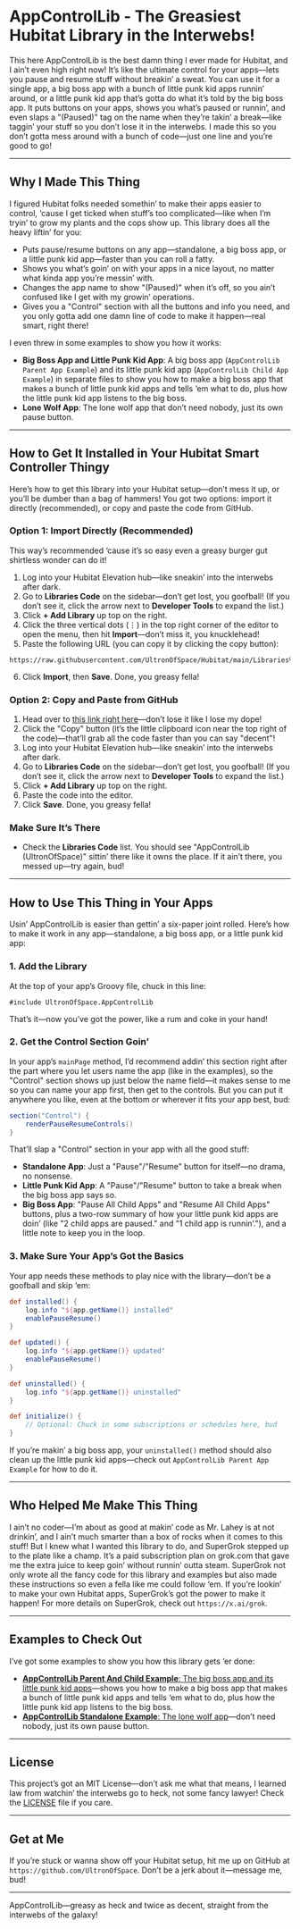 # AppControlLib - The Greasiest Hubitat Library in the Interwebs!

This here AppControlLib is the best damn thing I ever made for Hubitat, and I ain’t even high right now! It’s like the ultimate control for your apps—lets you pause and resume stuff without breakin’ a sweat. You can use it for a single app, a big boss app with a bunch of little punk kid apps runnin’ around, or a little punk kid app that’s gotta do what it’s told by the big boss app. It puts buttons on your apps, shows you what’s paused or runnin’, and even slaps a "(Paused)" tag on the name when they’re takin’ a break—like taggin’ your stuff so you don’t lose it in the interwebs. I made this so you don’t gotta mess around with a bunch of code—just one line and you’re good to go!

---

## Why I Made This Thing

I figured Hubitat folks needed somethin’ to make their apps easier to control, ‘cause I get ticked when stuff’s too complicated—like when I’m tryin’ to grow my plants and the cops show up. This library does all the heavy liftin’ for you:

- Puts pause/resume buttons on any app—standalone, a big boss app, or a little punk kid app—faster than you can roll a fatty.
- Shows you what’s goin’ on with your apps in a nice layout, no matter what kinda app you’re messin’ with.
- Changes the app name to show "(Paused)" when it’s off, so you ain’t confused like I get with my growin’ operations.
- Gives you a "Control" section with all the buttons and info you need, and you only gotta add one damn line of code to make it happen—real smart, right there!

I even threw in some examples to show you how it works:

- **Big Boss App and Little Punk Kid App**: A big boss app (`AppControlLib Parent App Example`) and its little punk kid app (`AppControlLib Child App Example`) in separate files to show you how to make a big boss app that makes a bunch of little punk kid apps and tells ‘em what to do, plus how the little punk kid app listens to the big boss.
- **Lone Wolf App**: The lone wolf app that don’t need nobody, just its own pause button.

---

## How to Get It Installed in Your Hubitat Smart Controller Thingy

Here’s how to get this library into your Hubitat setup—don’t mess it up, or you’ll be dumber than a bag of hammers! You got two options: import it directly (recommended), or copy and paste the code from GitHub.

### Option 1: Import Directly (Recommended)

This way’s recommended ‘cause it’s so easy even a greasy burger gut shirtless wonder can do it!

1. Log into your Hubitat Elevation hub—like sneakin’ into the interwebs after dark.
2. Go to **Libraries Code** on the sidebar—don’t get lost, you goofball! (If you don’t see it, click the arrow next to **Developer Tools** to expand the list.)
3. Click **+ Add Library** up top on the right.
4. Click the three vertical dots (⋮) in the top right corner of the editor to open the menu, then hit **Import**—don’t miss it, you knucklehead!
5. Paste the following URL (you can copy it by clicking the copy button):

```
https://raw.githubusercontent.com/UltronOfSpace/Hubitat/main/Libraries%20Code/AppControlLib/AppControlLib.groovy
```

6. Click **Import**, then **Save**. Done, you greasy fella!

### Option 2: Copy and Paste from GitHub

1. Head over to [this link right here](https://github.com/UltronOfSpace/Hubitat/blob/main/Libraries%20Code/AppControlLib/AppControlLib.groovy)—don’t lose it like I lose my dope!
2. Click the "Copy" button (it’s the little clipboard icon near the top right of the code)—that’ll grab all the code faster than you can say "decent"!
3. Log into your Hubitat Elevation hub—like sneakin’ into the interwebs after dark.
4. Go to **Libraries Code** on the sidebar—don’t get lost, you goofball! (If you don’t see it, click the arrow next to **Developer Tools** to expand the list.)
5. Click **+ Add Library** up top on the right.
6. Paste the code into the editor.
7. Click **Save**. Done, you greasy fella!

### Make Sure It’s There

- Check the **Libraries Code** list. You should see "AppControlLib (UltronOfSpace)" sittin’ there like it owns the place. If it ain’t there, you messed up—try again, bud!

---

## How to Use This Thing in Your Apps

Usin’ AppControlLib is easier than gettin’ a six-paper joint rolled. Here’s how to make it work in any app—standalone, a big boss app, or a little punk kid app:

### 1. Add the Library

At the top of your app’s Groovy file, chuck in this line:

```
#include UltronOfSpace.AppControlLib
```

That’s it—now you’ve got the power, like a rum and coke in your hand!

### 2. Get the Control Section Goin’

In your app’s `mainPage` method, I’d recommend addin’ this section right after the part where you let users name the app (like in the examples), so the "Control" section shows up just below the name field—it makes sense to me so you can name your app first, then get to the controls. But you can put it anywhere you like, even at the bottom or wherever it fits your app best, bud:

```groovy
section("Control") {
    renderPauseResumeControls()
}
```

That’ll slap a "Control" section in your app with all the good stuff:

- **Standalone App**: Just a "Pause"/"Resume" button for itself—no drama, no nonsense.
- **Little Punk Kid App**: A "Pause"/"Resume" button to take a break when the big boss app says so.
- **Big Boss App**: "Pause All Child Apps" and "Resume All Child Apps" buttons, plus a two-row summary of how your little punk kid apps are doin’ (like "2 child apps are paused." and "1 child app is runnin’."), and a little note to keep you in the loop.

### 3. Make Sure Your App’s Got the Basics

Your app needs these methods to play nice with the library—don’t be a goofball and skip ‘em:

```groovy
def installed() {
    log.info "${app.getName()} installed"
    enablePauseResume()
}

def updated() {
    log.info "${app.getName()} updated"
    enablePauseResume()
}

def uninstalled() {
    log.info "${app.getName()} uninstalled"
}

def initialize() {
    // Optional: Chuck in some subscriptions or schedules here, bud
}
```

If you’re makin’ a big boss app, your `uninstalled()` method should also clean up the little punk kid apps—check out `AppControlLib Parent App Example` for how to do it.

---

## Who Helped Me Make This Thing

I ain’t no coder—I’m about as good at makin’ code as Mr. Lahey is at not drinkin’, and I ain’t much smarter than a box of rocks when it comes to this stuff! But I knew what I wanted this library to do, and SuperGrok stepped up to the plate like a champ. It’s a paid subscription plan on grok.com that gave me the extra juice to keep goin’ without runnin’ outta steam. SuperGrok not only wrote all the fancy code for this library and examples but also made these instructions so even a fella like me could follow ‘em. If you’re lookin’ to make your own Hubitat apps, SuperGrok’s got the power to make it happen! For more details on SuperGrok, check out `https://x.ai/grok`.

---

## Examples to Check Out

I’ve got some examples to show you how this library gets ‘er done:

- [**AppControlLib Parent And Child Example**: The big boss app and its little punk kid apps](ExampleApps/ParentAndChild/ReadMe.md)—shows you how to make a big boss app that makes a bunch of little punk kid apps and tells ‘em what to do, plus how the little punk kid app listens to the big boss.
- [**AppControlLib Standalone Example**: The lone wolf app](ExampleApps/Standalone/ReadMe.md)—don’t need nobody, just its own pause button.

---

## License

This project’s got an MIT License—don’t ask me what that means, I learned law from watchin’ the interwebs go to heck, not some fancy lawyer! Check the [LICENSE](https://github.com/UltronOfSpace/Hubitat/blob/main/LICENSE) file if you care.

---

## Get at Me

If you’re stuck or wanna show off your Hubitat setup, hit me up on GitHub at `https://github.com/UltronOfSpace`. Don’t be a jerk about it—message me, bud!

---

AppControlLib—greasy as heck and twice as decent, straight from the interwebs of the galaxy!
